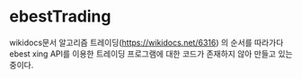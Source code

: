 # ebestTrading

wikidocs문서 알고리즘 트레이딩(https://wikidocs.net/6316) 의 순서를 따라가다
ebest xing API를 이용한 트레이딩 프로그램에 대한 코드가 존재하지 않아 만들고 있는 중이다.
